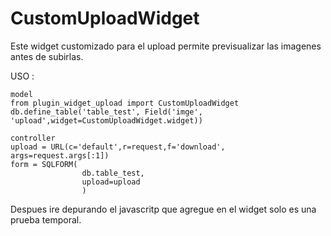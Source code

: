 # CustomUploadWidget
Este  widget customizado para el upload permite previsualizar las imagenes antes de subirlas.

USO :
    
    
    
    model 
    from plugin_widget_upload import CustomUploadWidget
    db.define_table('table_test', Field('imge', 'upload',widget=CustomUploadWidget.widget))

    controller
    upload = URL(c='default',r=request,f='download', args=request.args[:1])
    form = SQLFORM(
                    db.table_test,
                    upload=upload
                    )


Despues ire depurando el javascritp que agregue en el widget solo es una prueba temporal.

